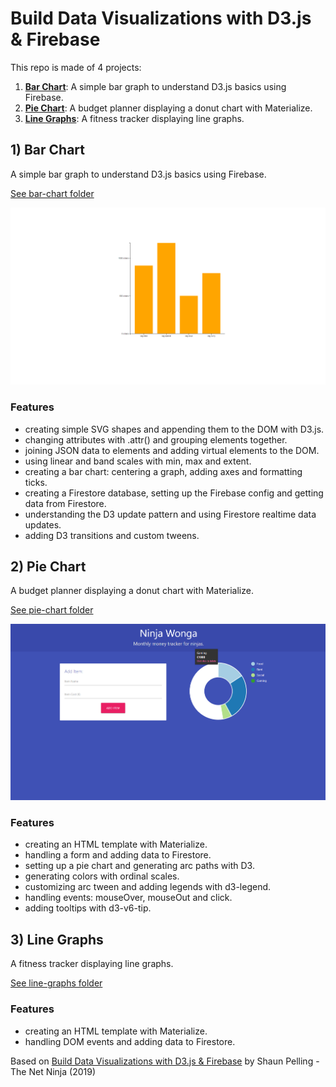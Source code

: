 # Build Data Visualizations with D3.js & Firebase

This repo is made of 4 projects:

1. [**Bar Chart**](#barchart): A simple bar graph to understand D3.js basics using Firebase.
2. [**Pie Chart**](#piechart): A budget planner displaying a donut chart with Materialize.
3. [**Line Graphs**](#linegraphs): A fitness tracker displaying line graphs.

## <a name="barchart"></a>1) Bar Chart

A simple bar graph to understand D3.js basics using Firebase.

[See bar-chart folder](https://github.com/solygambas/d3-firebase/tree/main/bar-chart)

<p align="center">
    <a href="https://github.com/solygambas/d3-firebase/tree/main/bar-chart">
        <img src="bar-chart/screenshot.png">
    </a>
</p>

### Features

- creating simple SVG shapes and appending them to the DOM with D3.js.
- changing attributes with .attr() and grouping elements together.
- joining JSON data to elements and adding virtual elements to the DOM.
- using linear and band scales with min, max and extent.
- creating a bar chart: centering a graph, adding axes and formatting ticks.
- creating a Firestore database, setting up the Firebase config and getting data from Firestore.
- understanding the D3 update pattern and using Firestore realtime data updates.
- adding D3 transitions and custom tweens.

## <a name="piechart"></a>2) Pie Chart

A budget planner displaying a donut chart with Materialize.

[See pie-chart folder](https://github.com/solygambas/d3-firebase/tree/main/pie-chart)

<p align="center">
    <a href="https://github.com/solygambas/d3-firebase/tree/main/pie-chart">
        <img src="pie-chart/screenshot.png">
    </a>
</p>

### Features

- creating an HTML template with Materialize.
- handling a form and adding data to Firestore.
- setting up a pie chart and generating arc paths with D3.
- generating colors with ordinal scales.
- customizing arc tween and adding legends with d3-legend.
- handling events: mouseOver, mouseOut and click.
- adding tooltips with d3-v6-tip.

## <a name="linegraphs"></a>3) Line Graphs

A fitness tracker displaying line graphs.

[See line-graphs folder](https://github.com/solygambas/d3-firebase/tree/main/line-graphs)

<!-- <p align="center">
    <a href="https://github.com/solygambas/d3-firebase/tree/main/line-graphs">
        <img src="line-graphs/screenshot.png">
    </a>
</p> -->

### Features

- creating an HTML template with Materialize.
- handling DOM events and adding data to Firestore.

Based on [Build Data Visualizations with D3.js & Firebase](https://www.udemy.com/course/build-data-uis-with-d3-firebase/) by Shaun Pelling - The Net Ninja (2019)

